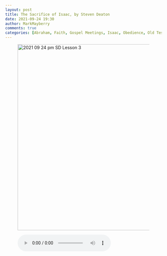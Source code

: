```yaml
---
layout: post
title: The Sacrifice of Isaac, by Steven Deaton
date: 2021-09-24 19:30
author: MarkMayberry
comments: true
categories: [Abraham, Faith, Gospel Meetings, Isaac, Obedience, Old Testament Examples, Sacrifice]
---
```

<figure class="wp-block-audio"></figure>
<figure class="wp-block-audio"><img title="2021-09-24-pm-SD-Lesson-3.jpg" src="https://www.ascoc.org/wordpress/wp-content/uploads/2021/09/2021-09-24-pm-SD-Lesson-3.jpg" alt="2021 09 24 pm SD Lesson 3" width="600" height="600" border="0" /></figure>
<figure class="wp-block-audio"><audio src="https://markmayberry.net/wp-content/uploads/bible-study/2021-09-24-pm-SD-Lesson-3.mp3" controls="controls"></audio></figure>
